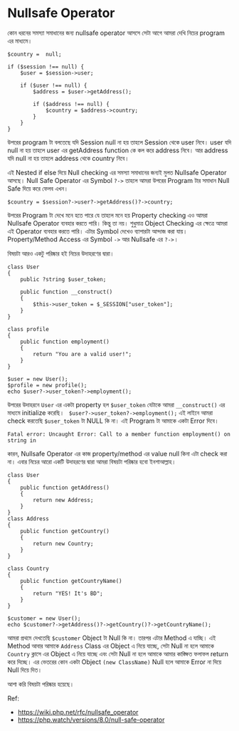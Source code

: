 
# Nullsafe Operator

কোন ধরনের সমস্যা সমাধানের জন্য nullsafe operator আসসে সেটা আগে আমরা দেখি নিচের program এর মাধ্যমে।

```
$country =  null;
 
if ($session !== null) {
    $user = $session->user;
 
    if ($user !== null) {
        $address = $user->getAddress();
 
        if ($address !== null) {
            $country = $address->country;
        }
    }
}
```

উপরের program টা বলতেছে যদি Session null না হয় তাহলে Session থেকে user নিবে। user যদি null না হয় তাহলে user এর getAddress function কে কল করে address নিবে। আর address যদি null না হয় তাহলে address থেকে country নিবে। 

এই Nested if else দিয়ে Null checking এর সমস্যা সমাধানের জন্যই মুলত Nullsafe Operator আসছে। Null Safe Operator এর Symbol `?->` তাহলে আমরা উপরের Program টার সমাধান Null Safe দিয়ে করে ফেলব এখন। 

```
$country = $session?->user?->getAddress()?->country;
```

উপরের Program টা দেখে মনে হতে পারে যে তাহলে মনে হয় Property checking এও আমরা Nullsafe Operator ব্যবহার করতে পারি। কিন্তু তা নয়। শুধুমাত্র Object Checking এর ক্ষেত্রে আমরা এই Operator ব্যবহার করতে পারি। এটার Symbol দেখেও ব্যাপারটা আন্দাজ করা যায়। Property/Method Access এর Symbol `->` আর Nullsafe এর `?->`।

বিষয়টা আরও একটু পরিষ্কার হই নিচের উদাহরণের দ্বারা। 

```
class User 
{
    public ?string $user_token;

    public function __construct()
    {
        $this->user_token = $_SESSION["user_token"];
    }
}

class profile
{
    public function employment() 
    {
        return "You are a valid user!";
    }
}

$user = new User();
$profile = new profile();
echo $user?->user_token?->employment();
```

উপরের উদাহরনে `User` এর একটা property হল `$user_token` যেটাকে আমরা `__construct()` এর মাধ্যমে initialize করেছি। ` $user?->user_token?->employment();` এই লাইনে আমরা check করতেছি `$user_token` টা NULL কি না। এই Program টা আমাকে একটা Error দিবে। 

```
Fatal error: Uncaught Error: Call to a member function employment() on string in
```

কারন, Nullsafe Operator এর কাজ property/method এর value null কিনা এটা check করা না। এবার নিচের আরো একটি উদাহরণের দ্বারা আমরা বিষয়টা পরিষ্কার হবো ইনশাআল্লাহ। 

```
class User 
{
    public function getAddress() 
    {
        return new Address;
    }
}
class Address 
{
    public function getCountry()
    {
        return new Country;
    }
}

class Country 
{
    public function getCountryName()
    {
        return "YES! It's BD";
    }
}

$customer = new User();
echo $customer?->getAddress()?->getCountry()?->getCountryName();
```

আমরা প্রথমে দেখতেছি `$customer` Object টা Null কি না। তারপর এটার Method এ যাচ্ছি। এই Method আবার আমাকে `Address` Class এর Object এ নিয়ে যাচ্ছে, সেটা Null না হলে আমাকে `Country` ক্লাসে এর Object এ নিয়ে যাচ্ছে এবং সেটা Null না হলে আমাকে আমার কাঙ্ক্ষিত ফলাফল return করে দিচ্ছে। এর ভেতরের কোন একটা Object `(new ClassName)` Null হলে আমাকে Error না দিয়ে Null দিয়ে দিত। 


আশা করি বিষয়টা পরিষ্কার হয়েছে। 

Ref: 
* https://wiki.php.net/rfc/nullsafe_operator
* https://php.watch/versions/8.0/null-safe-operator
